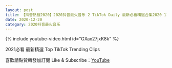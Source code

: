 ```yaml
---
layout: post
title: 【抖音熱搜2020】2020抖音最火音乐 2 TikTok Daily 最新必看精選合集2020 12 20
date: 2020-12-20
category: 2020抖音最火音乐
---
```


{% include youtube-video.html id="GXax27jxK8k" %}

2021必看 最新精選 Top TikTok Trending Clips

喜歡請點贊轉發加訂閱 Like & Subscribe：[YouTube](https://www.youtube.com/channel/UCAoR7VcanIPd04uEq_GIylA/videos)


